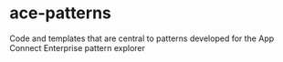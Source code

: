 # ace-patterns
Code and templates that are central to patterns developed for the App Connect Enterprise pattern explorer
